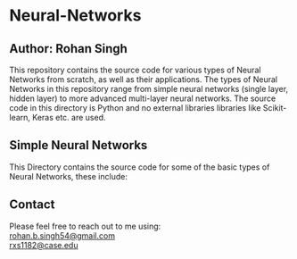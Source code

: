 # Neural-Networks
## Author: Rohan Singh
This repository contains the source code for various types of Neural Networks from scratch, as well as their applications. The types of Neural Networks in this repository range from simple neural networks (single layer, hidden layer) to more advanced multi-layer neural networks. The source code in this directory is Python and no external libraries libraries like Scikit-learn, Keras etc. are used.

## Simple Neural Networks
This Directory contains the source code for some of the basic types of Neural Networks, these include:  


## Contact
Please feel free to reach out to me using:  
rohan.b.singh54@gmail.com  
rxs1182@case.edu  
